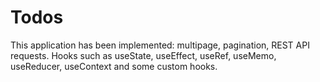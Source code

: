 # Todos

This application has been implemented: multipage, pagination, REST API requests. Hooks such as useState, useEffect, useRef, useMemo, useReducer, useContext and some custom hooks.